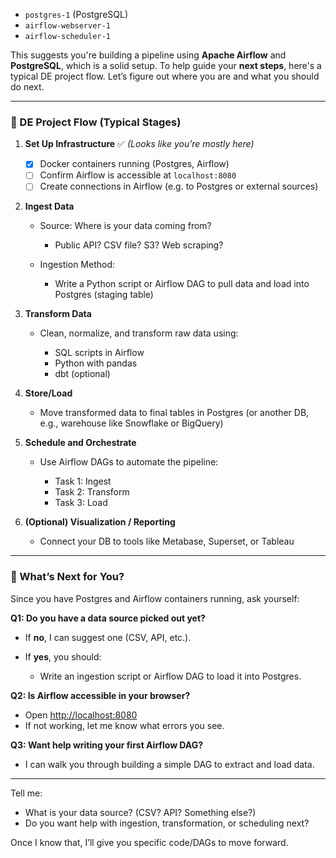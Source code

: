 

* `postgres-1` (PostgreSQL)
* `airflow-webserver-1`
* `airflow-scheduler-1`

This suggests you're building a pipeline using **Apache Airflow** and **PostgreSQL**, which is a solid setup. To help guide your **next steps**, here's a typical DE project flow. Let’s figure out where you are and what you should do next.

---

### 🔄 DE Project Flow (Typical Stages)

1. **Set Up Infrastructure** ✅ *(Looks like you’re mostly here)*

   * [x] Docker containers running (Postgres, Airflow)
   * [ ] Confirm Airflow is accessible at `localhost:8080`
   * [ ] Create connections in Airflow (e.g. to Postgres or external sources)

2. **Ingest Data**

   * Source: Where is your data coming from?

     * Public API? CSV file? S3? Web scraping?
   * Ingestion Method:

     * Write a Python script or Airflow DAG to pull data and load into Postgres (staging table)

3. **Transform Data**

   * Clean, normalize, and transform raw data using:

     * SQL scripts in Airflow
     * Python with pandas
     * dbt (optional)

4. **Store/Load**

   * Move transformed data to final tables in Postgres (or another DB, e.g., warehouse like Snowflake or BigQuery)

5. **Schedule and Orchestrate**

   * Use Airflow DAGs to automate the pipeline:

     * Task 1: Ingest
     * Task 2: Transform
     * Task 3: Load

6. **(Optional) Visualization / Reporting**

   * Connect your DB to tools like Metabase, Superset, or Tableau

---

### 🧭 What’s Next for You?

Since you have Postgres and Airflow containers running, ask yourself:

**Q1: Do you have a data source picked out yet?**

* If **no**, I can suggest one (CSV, API, etc.).
* If **yes**, you should:

  * Write an ingestion script or Airflow DAG to load it into Postgres.

**Q2: Is Airflow accessible in your browser?**

* Open [http://localhost:8080](http://localhost:8080)
* If not working, let me know what errors you see.

**Q3: Want help writing your first Airflow DAG?**

* I can walk you through building a simple DAG to extract and load data.

---

Tell me:

* What is your data source? (CSV? API? Something else?)
* Do you want help with ingestion, transformation, or scheduling next?

Once I know that, I’ll give you specific code/DAGs to move forward.
